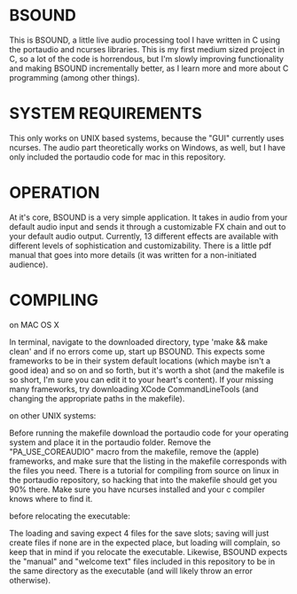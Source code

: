 # BSOUND

This is BSOUND, a little live audio processing tool I have written in C using the portaudio and ncurses libraries. This is my first medium sized project in C, so a lot of the code is horrendous, but I'm slowly improving functionality and making BSOUND incrementally better, as I learn more and more about C programming (among other things).


# SYSTEM REQUIREMENTS

This only works on UNIX based systems, because the "GUI" currently uses ncurses. The audio part theoretically works on Windows, as well, but I have only included the portaudio code for mac in this repository.

# OPERATION

At it's core, BSOUND is a very simple application. It takes in audio from your default audio input and sends it through a customizable FX chain and out to your default audio output. Currently, 13 different effects are available with different levels of sophistication and customizability. There is a little pdf manual that goes into more details (it was written for a non-initiated audience).

# COMPILING

on MAC OS X

In terminal, navigate to the downloaded directory, type 'make && make clean' and if no errors come up, start up BSOUND. This expects some frameworks to be in their system default locations (which maybe isn't a good idea) and so on and so forth, but it's worth a shot (and the makefile is so short, I'm sure you can edit it to your heart's content). If your missing many frameworks, try downloading XCode CommandLineTools (and changing the appropriate paths in the makefile).

on other UNIX systems:

Before running the makefile download the portaudio code for your operating system and place it in the portaudio folder. Remove the "PA_USE_COREAUDIO" macro from the makefile, remove the (apple) frameworks, and make sure that the listing in the makefile corresponds with the files you need. There is a tutorial for compiling from source on linux in the portaudio repository, so hacking that into the makefile should get you 90% there. Make sure you have ncurses installed and your c compiler knows where to find it.

before relocating the executable:

The loading and saving expect 4 files for the save slots; saving will just create files if none are in the expected place, but loading will complain, so keep that in mind if you relocate the executable. Likewise, BSOUND expects the "manual" and "welcome text" files included in this repository to be in the same directory as the executable (and will likely throw an error otherwise).
